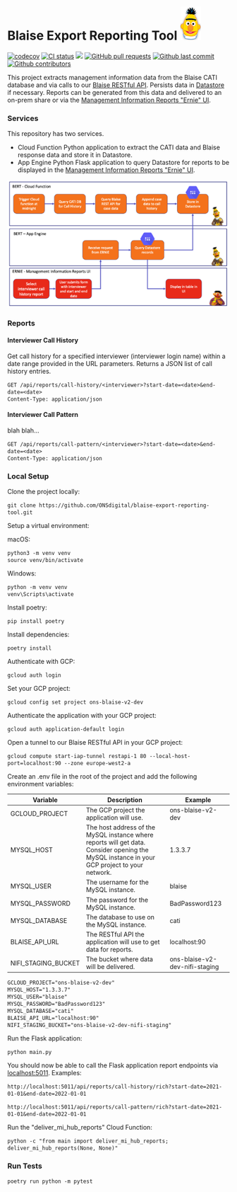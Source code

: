 # Blaise Export Reporting Tool ![Ernie](.github/bert.png)

[![codecov](https://codecov.io/gh/ONSdigital/blaise-export-reporting-tool/branch/main/graph/badge.svg)](https://codecov.io/gh/ONSdigital/blaise-export-reporting-tool)
[![CI status](https://github.com/ONSdigital/blaise-export-reporting-tool/workflows/Test%20coverage%20report/badge.svg)](https://github.com/ONSdigital/blaise-export-reporting-tool/workflows/Test%20coverage%20report/badge.svg)
<img src="https://img.shields.io/github/release/ONSdigital/blaise-export-reporting-tool.svg?style=flat-square">
[![GitHub pull requests](https://img.shields.io/github/issues-pr-raw/ONSdigital/blaise-export-reporting-tool.svg)](https://github.com/ONSdigital/blaise-export-reporting-tool/pulls)
[![Github last commit](https://img.shields.io/github/last-commit/ONSdigital/blaise-export-reporting-tool.svg)](https://github.com/ONSdigital/blaise-export-reporting-tool/commits)
[![Github contributors](https://img.shields.io/github/contributors/ONSdigital/blaise-export-reporting-tool.svg)](https://github.com/ONSdigital/blaise-export-reporting-tool/graphs/contributors)

This project extracts management information data from the Blaise CATI database and via calls to our [Blaise RESTful API](https://github.com/ONSdigital/blaise-api-rest). Persists data in [Datastore](https://cloud.google.com/datastore/docs/) if necessary. Reports can be generated from this data and delivered to an on-prem share or via the [Management Information Reports "Ernie" UI](https://github.com/ONSdigital/blaise-management-information-reports).

### Services

This repository has two services.

- Cloud Function Python application to extract the CATI data and Blaise response data and store it in Datastore.
- App Engine Python Flask application to query Datastore for reports to be displayed in the [Management Information Reports "Ernie" UI](https://github.com/ONSdigital/blaise-management-information-reports).

![Flow](.github/bert-ernie-flow.png)

### Reports

#### Interviewer Call History

Get call history for a specified interviewer (interviewer login name) within a date range provided in the URL parameters. Returns a JSON list of call history entries.

```http request
GET /api/reports/call-history/<interviewer>?start-date=<date>&end-date=<date>
Content-Type: application/json
```

#### Interviewer Call Pattern

blah blah...

```http request
GET /api/reports/call-pattern/<interviewer>?start-date=<date>&end-date=<date>
Content-Type: application/json
```

### Local Setup

Clone the project locally:

```shell
git clone https://github.com/ONSdigital/blaise-export-reporting-tool.git
```

Setup a virtual environment:

macOS:
```shell
python3 -m venv venv  
source venv/bin/activate
```
Windows:
```shell
python -m venv venv  
venv\Scripts\activate
```

Install poetry:
```shell
pip install poetry
```

Install dependencies:
```shell
poetry install
```

Authenticate with GCP:
```shell
gcloud auth login
```

Set your GCP project:
```shell
gcloud config set project ons-blaise-v2-dev
```

Authenticate the application with your GCP project:
```shell
gcloud auth application-default login
```

Open a tunnel to our Blaise RESTful API in your GCP project:
```shell
gcloud compute start-iap-tunnel restapi-1 80 --local-host-port=localhost:90 --zone europe-west2-a
```

Create an .env file in the root of the project and add the following environment variables:

| Variable | Description | Example |
| --- | --- | --- |
| GCLOUD_PROJECT | The GCP project the application will use. | ons-blaise-v2-dev |
| MYSQL_HOST | The host address of the MySQL instance where reports will get data. Consider opening the MySQL instance in your GCP project to your network. | 1.3.3.7 |
| MYSQL_USER | The username for the MySQL instance. | blaise |
| MYSQL_PASSWORD | The password for the MySQL instance. | BadPassword123 |
| MYSQL_DATABASE | The database to use on the MySQL instance. | cati |
| BLAISE_API_URL | The RESTful API the application will use to get data for reports. | localhost:90 |
| NIFI_STAGING_BUCKET | The bucket where data will be delivered. | ons-blaise-v2-dev-nifi-staging |

```shell
GCLOUD_PROJECT="ons-blaise-v2-dev"
MYSQL_HOST="1.3.3.7"
MYSQL_USER="blaise"
MYSQL_PASSWORD="BadPassword123"
MYSQL_DATABASE="cati"
BLAISE_API_URL="localhost:90"
NIFI_STAGING_BUCKET="ons-blaise-v2-dev-nifi-staging"
```

Run the Flask application:
```shell
python main.py
```

You should now be able to call the Flask application report endpoints via [localhost:5011](http://localhost:5011). Examples:

```http
http://localhost:5011/api/reports/call-history/rich?start-date=2021-01-01&end-date=2022-01-01
```

```http
http://localhost:5011/api/reports/call-pattern/rich?start-date=2021-01-01&end-date=2022-01-01
```

Run the "deliver_mi_hub_reports" Cloud Function:

```shell
python -c "from main import deliver_mi_hub_reports; deliver_mi_hub_reports(None, None)"
```

### Run Tests

```shell
poetry run python -m pytest
```
